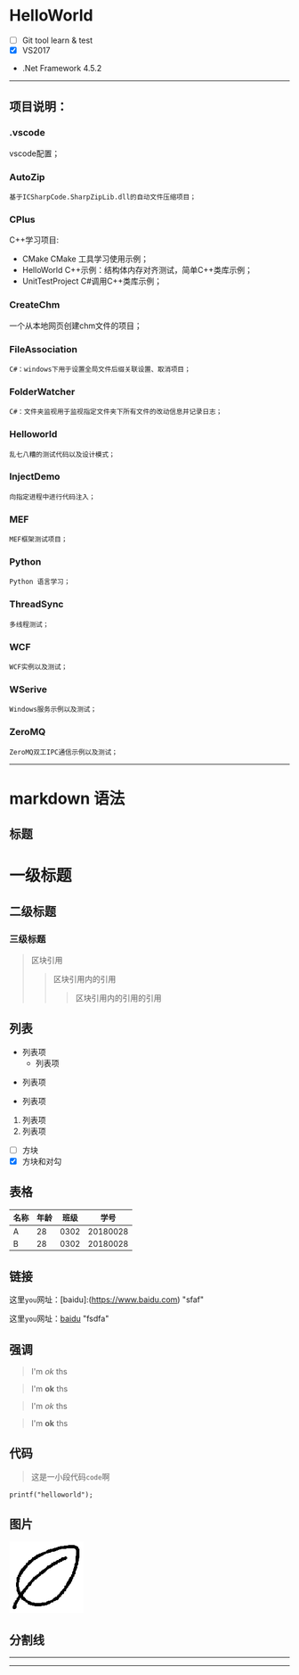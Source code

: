 # HelloWorld
- [ ] Git tool learn & test
- [x] VS2017
* .Net Framework 4.5.2
***
## 项目说明：

### .vscode
vscode配置；
### AutoZip
    基于ICSharpCode.SharpZipLib.dll的自动文件压缩项目；
### CPlus
C++学习项目:
- CMake  CMake 工具学习使用示例；
- HelloWorld C++示例：结构体内存对齐测试，简单C++类库示例；
- UnitTestProject C#调用C++类库示例；
### CreateChm
一个从本地网页创建chm文件的项目；
### FileAssociation
    C#：windows下用于设置全局文件后缀关联设置、取消项目；
### FolderWatcher
    C#：文件夹监视用于监视指定文件夹下所有文件的改动信息并记录日志；
### Helloworld
    乱七八糟的测试代码以及设计模式；
### InjectDemo
    向指定进程中进行代码注入；    
### MEF
    MEF框架测试项目；
### Python
    Python 语言学习；
### ThreadSync
    多线程测试；
### WCF
    WCF实例以及测试；
### WSerive
    Windows服务示例以及测试；
### ZeroMQ
    ZeroMQ双工IPC通信示例以及测试；

***
# markdown 语法
## 标题
# 一级标题
## 二级标题
### 三级标题
> 区块引用
>> 区块引用内的引用
>>> 区块引用内的引用的引用
## 列表
* 列表项
    * 列表项
- 列表项
+ 列表项
1. 列表项
2. 列表项
- [ ] 方块
- [x] 方块和对勾
## 表格
|名称|年龄|班级|学号|
|----|---|----|----|
|A|28|0302|20180028|
|B|28|0302|20180028|
## 链接
这里`you`网址：[baidu]:(https://www.baidu.com) "sfaf"
>
这里`you`网址：[baidu](https://www.baidu.com) "fsdfa"
## 强调
> I'm *ok* ths

> I'm **ok** ths

> I'm _ok_ ths

> I'm __ok__ ths
## 代码
> 这是一小段代码`code`啊
```
printf("helloworld");
```
## 图片
![代替文字](/leaf.png)
## 分割线
***
___
